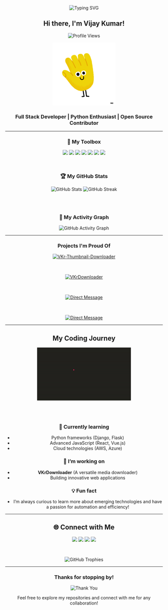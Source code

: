 <div align="center">

  <img src="https://readme-typing-svg.herokuapp.com?font=Fira+Code&duration=4000&pause=500&color=36BCF7&center=true&vCenter=true&width=535&lines=Welcome+to+Vijay+Kumar's+GitHub+Profile!;Web+Developer+%26+Tech+Enthusiast;Building+the+Future+of+Web+Applications" alt="Typing SVG">
  
  <h2>Hi there, I'm Vijay Kumar!</h2>

  ![Profile Views](https://komarev.com/ghpvc/?username=theofficialvkr&color=brightgreen&style=flat)
  
  <img src="https://github.com/TheOfficialVKr/TheOfficialVKr/raw/main/wave.gif" alt="Hello Wave" width="200px">
  
  <br>
  
  <h3>Full Stack Developer | Python Enthusiast | Open Source Contributor</h3>

</div>

---

<div align="center">

  ### 🔧 My Toolbox
  
  <p align="center">
    <img src="https://img.shields.io/badge/Python-3776AB?style=for-the-badge&logo=python&logoColor=white">
    <img src="https://img.shields.io/badge/JavaScript-F7DF1E?style=for-the-badge&logo=javascript&logoColor=black">
    <img src="https://img.shields.io/badge/PHP-777BB4?style=for-the-badge&logo=php&logoColor=white">
    <img src="https://img.shields.io/badge/HTML5-E34F26?style=for-the-badge&logo=html5&logoColor=white">
    <img src="https://img.shields.io/badge/CSS3-1572B6?style=for-the-badge&logo=css3&logoColor=white">
    <img src="https://img.shields.io/badge/MySQL-4479A1?style=for-the-badge&logo=mysql&logoColor=white">
    <img src="https://img.shields.io/badge/Git-F05032?style=for-the-badge&logo=git&logoColor=white">
  </p>
  
  <br>

  ### 🏆 My GitHub Stats
  <img src="https://github-readme-stats.vercel.app/api?username=TheOfficialVKr&show_icons=true&theme=tokyonight" alt="GitHub Stats">
  <img src="https://github-readme-streak-stats.herokuapp.com/?user=TheOfficialVKr&theme=tokyonight" alt="GitHub Streak">

  <br><br>

  ### 🚀 My Activity Graph
  <img src="https://github-readme-activity-graph.vercel.app/graph?username=TheOfficialVKr&theme=react-dark&bg_color=0D1117&color=58A6FF&line=4F8CC9&point=FFFFFF" alt="GitHub Activity Graph">
  
</div>

---

<div align="center">

  <h3>Projects I'm Proud Of</h3>
  
  <a href="https://theofficialvkr.github.io/VKr-Thumbnail-Downloader/">
    <img src="https://github-readme-stats.vercel.app/api/pin/?username=TheOfficialVKr&repo=VKr-Thumbnail-Downloader&theme=tokyonight" alt="VKr-Thumbnail-Downloader">
  </a>
  
  <br><br>
    <a href="https://github.com/TheOfficialVKr/VKrDownloader">
    <img src="https://github-readme-stats.vercel.app/api/pin/?username=TheOfficialVKr&repo=VKrDownloader&theme=tokyonight" alt="VKrDownloader">
  </a>
  
  <br><br>
  <a href="https://github.com/TheOfficialVKr/directmessage">
    <img src="https://github-readme-stats.vercel.app/api/pin/?username=theofficialvkr&repo=directmessage&theme=tokyonight" alt="Direct Message">
  </a>

<br><br>
  <a href="https://github.com/TheOfficialVKr/VKr-TV-Player">
    <img src="https://github-readme-stats.vercel.app/api/pin/?username=theofficialvkr&repo=VKr-TV-Player&theme=tokyonight" alt="Direct Message">
  </a>
  
</div>

---

<div align="center">
  <h2>My Coding Journey</h2>
  
  <img src="https://github.com/TheOfficialVKr/TheOfficialVKr/raw/main/coding-journey.gif" alt="Coding Journey" width="300px">
  
  <br><br>

  ### 🌱 Currently learning
  - Python frameworks (Django, Flask)
  - Advanced JavaScript (React, Vue.js)
  - Cloud technologies (AWS, Azure)

  ### 🔭 I’m working on
  - **VKrDownloader** (A versatile media downloader)
  - Building innovative web applications

  ### 💡 Fun fact
  - I’m always curious to learn more about emerging technologies and have a passion for automation and efficiency!

</div>

---

<div align="center">
  
  <h2>🌐 Connect with Me</h2>
  
  <p align="center">
    <a href="https://github.com/TheOfficialVKr" target="_blank"><img src="https://img.shields.io/badge/GitHub-%2312100E.svg?style=for-the-badge&logo=github&logoColor=white"></a>
    <a href="https://twitter.com/TheOfficialVKr" target="_blank"><img src="https://img.shields.io/badge/Twitter-%231DA1F2.svg?style=for-the-badge&logo=twitter&logoColor=white"></a>
    <a href="https://linkedin.com/in/TheOfficialVKr" target="_blank"><img src="https://img.shields.io/badge/LinkedIn-%230077B5.svg?style=for-the-badge&logo=linkedin&logoColor=white"></a>
    <a href="mailto:contactvkr@yahoo.com" target="_blank"><img src="https://img.shields.io/badge/Email-D14836?style=for-the-badge&logo=gmail&logoColor=white"></a>
  </p>
  
  <br>

  ![GitHub Trophies](https://github-profile-trophy.vercel.app/?username=TheOfficialVKr&theme=onedark&margin-w=15&margin-h=15)

</div>

---

<div align="center">
  <h3>Thanks for stopping by!</h3>
  
  <img src="https://github.com/TheOfficialVKr/TheOfficialVKr/raw/main/thank-you.gif" alt="Thank You" width="200px">
  
  <p>Feel free to explore my repositories and connect with me for any collaboration!</p>
</div>
